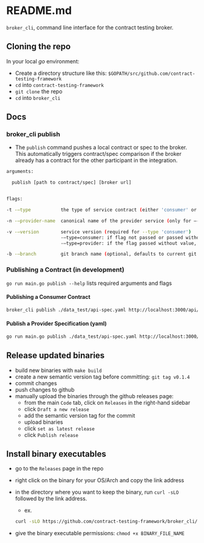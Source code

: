 # README.md

`broker_cli`, command line interface for the contract testing broker.

## Cloning the repo

In your local *go* environment:

- Create a directory structure like this:
  `$GOPATH/src/github.com/contract-testing-framework`
- `cd` into `contract-testing-framework`
- `git clone` the repo
- `cd` into `broker_cli`

## Docs

### broker_cli publish

- The `publish` command pushes a local contract or spec to the broker. This automatically triggers contract/spec comparison if the broker already has a contract for the other participant in the integration.

```bash
arguments:

  publish [path to contract/spec] [broker url]


flags:

-t -—type           the type of service contract (either 'consumer' or 'provider')

-n -—provider-name  canonical name of the provider service (only for —-type 'provider')

-v -—version        service version (required for --type 'consumer')
                    -—type=consumer: if flag not passed or passed without value, defaults to the git SHA of HEAD
                    -—type=provider: if the flag passed without value, defaults to git SHA

-b -—branch         git branch name (optional, defaults to current git branch)
```

### Publishing a Contract (in development)

`go run main.go publish --help` lists required arguments and flags

#### Publishing a Consumer Contract

```bash
broker_cli publish ./data_test/api-spec.yaml http://localhost:3000/api/contracts --type provider --provider-name example-provider
```

#### Publish a Provider Specification (yaml)

```bash
go run main.go publish ./data_test/api-spec.yaml http://localhost:3000/api/contracts --type provider --provider-name example-provider
```

## Release updated binaries

- build new binaries with `make build`
- create a new semantic version tag before committing: `git tag v0.1.4`
- commit changes
- push changes to github
- manually upload the binaries through the github releases page:
  - from the main `Code` tab, click on `Releases` in the right-hand sidebar
  - click `Draft a new release`
  - add the semantic version tag for the commit
  - upload binaries
  - click `set as latest release`
  - click `Publish release`

## Install binary executables

- go to the `Releases` page in the repo
- right click on the binary for your OS/Arch and copy the link address
- in the directory where you want to keep the binary, run `curl -sLO` followed by the link address.
  - ex.

  ```bash
  curl -sLO https://github.com/contract-testing-framework/broker_cli/releases/download/v0.1.4/broker_cli-darwin-arm64
  ```

- give the binary executable permissions: `chmod +x BINARY_FILE_NAME`
